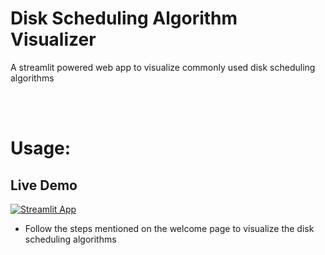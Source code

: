 # Disk Scheduling Algorithm Visualizer
A streamlit powered web app to visualize commonly used disk scheduling algorithms

<br>

<br>

# Usage:

## Live Demo

[![Streamlit App](https://static.streamlit.io/badges/streamlit_badge_black_white.svg)](https://jayanttaneja-disk-scheduling-algorithm-visualizer-app-vn4311.streamlitapp.com/)

- Follow the steps mentioned on the welcome page to visualize the disk scheduling algorithms
